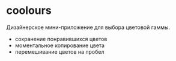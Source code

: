# coolours

Дизайнерское мини-приложение для выбора цветовой гаммы. 

  - сохранение понравившихся цветов
  - моментальное копирование цвета
  - перемешивание цветов на пробел
